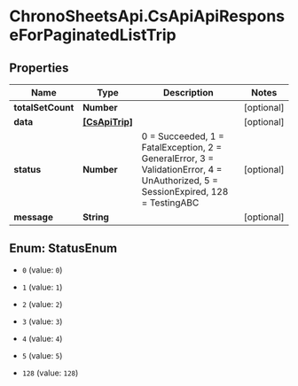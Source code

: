 # ChronoSheetsApi.CsApiApiResponseForPaginatedListTrip

## Properties
Name | Type | Description | Notes
------------ | ------------- | ------------- | -------------
**totalSetCount** | **Number** |  | [optional] 
**data** | [**[CsApiTrip]**](CsApiTrip.md) |  | [optional] 
**status** | **Number** | 0 &#x3D; Succeeded, 1 &#x3D; FatalException, 2 &#x3D; GeneralError, 3 &#x3D; ValidationError, 4 &#x3D; UnAuthorized, 5 &#x3D; SessionExpired, 128 &#x3D; TestingABC | [optional] 
**message** | **String** |  | [optional] 


<a name="StatusEnum"></a>
## Enum: StatusEnum


* `0` (value: `0`)

* `1` (value: `1`)

* `2` (value: `2`)

* `3` (value: `3`)

* `4` (value: `4`)

* `5` (value: `5`)

* `128` (value: `128`)




